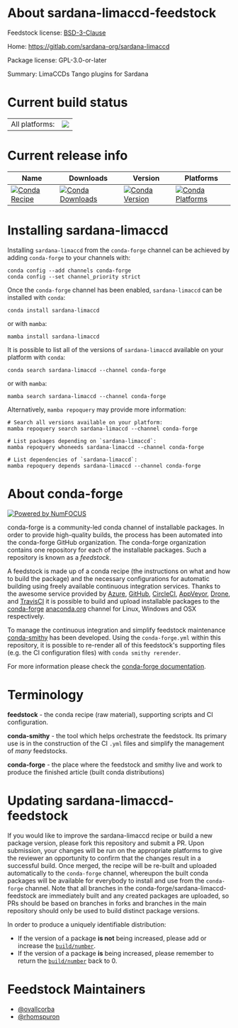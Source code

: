 About sardana-limaccd-feedstock
===============================

Feedstock license: [BSD-3-Clause](https://github.com/conda-forge/sardana-limaccd-feedstock/blob/main/LICENSE.txt)

Home: https://gitlab.com/sardana-org/sardana-limaccd

Package license: GPL-3.0-or-later

Summary: LimaCCDs Tango plugins for Sardana

Current build status
====================


<table><tr><td>All platforms:</td>
    <td>
      <a href="https://dev.azure.com/conda-forge/feedstock-builds/_build/latest?definitionId=20628&branchName=main">
        <img src="https://dev.azure.com/conda-forge/feedstock-builds/_apis/build/status/sardana-limaccd-feedstock?branchName=main">
      </a>
    </td>
  </tr>
</table>

Current release info
====================

| Name | Downloads | Version | Platforms |
| --- | --- | --- | --- |
| [![Conda Recipe](https://img.shields.io/badge/recipe-sardana--limaccd-green.svg)](https://anaconda.org/conda-forge/sardana-limaccd) | [![Conda Downloads](https://img.shields.io/conda/dn/conda-forge/sardana-limaccd.svg)](https://anaconda.org/conda-forge/sardana-limaccd) | [![Conda Version](https://img.shields.io/conda/vn/conda-forge/sardana-limaccd.svg)](https://anaconda.org/conda-forge/sardana-limaccd) | [![Conda Platforms](https://img.shields.io/conda/pn/conda-forge/sardana-limaccd.svg)](https://anaconda.org/conda-forge/sardana-limaccd) |

Installing sardana-limaccd
==========================

Installing `sardana-limaccd` from the `conda-forge` channel can be achieved by adding `conda-forge` to your channels with:

```
conda config --add channels conda-forge
conda config --set channel_priority strict
```

Once the `conda-forge` channel has been enabled, `sardana-limaccd` can be installed with `conda`:

```
conda install sardana-limaccd
```

or with `mamba`:

```
mamba install sardana-limaccd
```

It is possible to list all of the versions of `sardana-limaccd` available on your platform with `conda`:

```
conda search sardana-limaccd --channel conda-forge
```

or with `mamba`:

```
mamba search sardana-limaccd --channel conda-forge
```

Alternatively, `mamba repoquery` may provide more information:

```
# Search all versions available on your platform:
mamba repoquery search sardana-limaccd --channel conda-forge

# List packages depending on `sardana-limaccd`:
mamba repoquery whoneeds sardana-limaccd --channel conda-forge

# List dependencies of `sardana-limaccd`:
mamba repoquery depends sardana-limaccd --channel conda-forge
```


About conda-forge
=================

[![Powered by
NumFOCUS](https://img.shields.io/badge/powered%20by-NumFOCUS-orange.svg?style=flat&colorA=E1523D&colorB=007D8A)](https://numfocus.org)

conda-forge is a community-led conda channel of installable packages.
In order to provide high-quality builds, the process has been automated into the
conda-forge GitHub organization. The conda-forge organization contains one repository
for each of the installable packages. Such a repository is known as a *feedstock*.

A feedstock is made up of a conda recipe (the instructions on what and how to build
the package) and the necessary configurations for automatic building using freely
available continuous integration services. Thanks to the awesome service provided by
[Azure](https://azure.microsoft.com/en-us/services/devops/), [GitHub](https://github.com/),
[CircleCI](https://circleci.com/), [AppVeyor](https://www.appveyor.com/),
[Drone](https://cloud.drone.io/welcome), and [TravisCI](https://travis-ci.com/)
it is possible to build and upload installable packages to the
[conda-forge](https://anaconda.org/conda-forge) [anaconda.org](https://anaconda.org/)
channel for Linux, Windows and OSX respectively.

To manage the continuous integration and simplify feedstock maintenance
[conda-smithy](https://github.com/conda-forge/conda-smithy) has been developed.
Using the ``conda-forge.yml`` within this repository, it is possible to re-render all of
this feedstock's supporting files (e.g. the CI configuration files) with ``conda smithy rerender``.

For more information please check the [conda-forge documentation](https://conda-forge.org/docs/).

Terminology
===========

**feedstock** - the conda recipe (raw material), supporting scripts and CI configuration.

**conda-smithy** - the tool which helps orchestrate the feedstock.
                   Its primary use is in the construction of the CI ``.yml`` files
                   and simplify the management of *many* feedstocks.

**conda-forge** - the place where the feedstock and smithy live and work to
                  produce the finished article (built conda distributions)


Updating sardana-limaccd-feedstock
==================================

If you would like to improve the sardana-limaccd recipe or build a new
package version, please fork this repository and submit a PR. Upon submission,
your changes will be run on the appropriate platforms to give the reviewer an
opportunity to confirm that the changes result in a successful build. Once
merged, the recipe will be re-built and uploaded automatically to the
`conda-forge` channel, whereupon the built conda packages will be available for
everybody to install and use from the `conda-forge` channel.
Note that all branches in the conda-forge/sardana-limaccd-feedstock are
immediately built and any created packages are uploaded, so PRs should be based
on branches in forks and branches in the main repository should only be used to
build distinct package versions.

In order to produce a uniquely identifiable distribution:
 * If the version of a package **is not** being increased, please add or increase
   the [``build/number``](https://docs.conda.io/projects/conda-build/en/latest/resources/define-metadata.html#build-number-and-string).
 * If the version of a package **is** being increased, please remember to return
   the [``build/number``](https://docs.conda.io/projects/conda-build/en/latest/resources/define-metadata.html#build-number-and-string)
   back to 0.

Feedstock Maintainers
=====================

* [@ovallcorba](https://github.com/ovallcorba/)
* [@rhomspuron](https://github.com/rhomspuron/)

